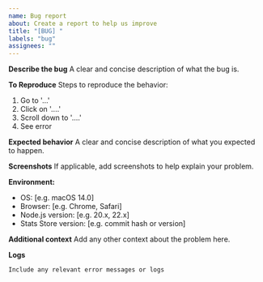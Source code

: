 ```yaml
---
name: Bug report
about: Create a report to help us improve
title: "[BUG] "
labels: "bug"
assignees: ""
---
```


**Describe the bug**
A clear and concise description of what the bug is.

**To Reproduce**
Steps to reproduce the behavior:

1. Go to '...'
2. Click on '....'
3. Scroll down to '....'
4. See error

**Expected behavior**
A clear and concise description of what you expected to happen.

**Screenshots**
If applicable, add screenshots to help explain your problem.

**Environment:**

- OS: [e.g. macOS 14.0]
- Browser: [e.g. Chrome, Safari]
- Node.js version: [e.g. 20.x, 22.x]
- Stats Store version: [e.g. commit hash or version]

**Additional context**
Add any other context about the problem here.

**Logs**

```
Include any relevant error messages or logs
```
